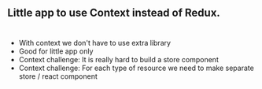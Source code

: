 ## Little app to use Context instead of Redux.
#
* With context we don't have to use extra library
* Good for little app only 
* Context challenge: It is really hard to build a store component
* Context challenge: For each type of resource we need to make separate store / react component 
#
